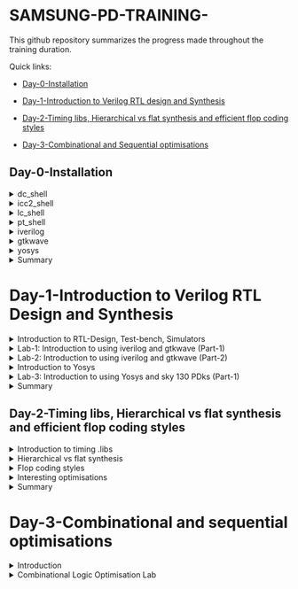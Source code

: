 # SAMSUNG-PD-TRAINING-
This github repository summarizes the progress made throughout the training duration.

Quick links:
- [Day-0-Installation](#day-0-Installation)

- [Day-1-Introduction to Verilog RTL design and Synthesis](#Day-1--Introduction-to-Verilog-RTL-design-and-Synthesis)

- [Day-2-Timing libs, Hierarchical vs flat synthesis and efficient flop coding styles](#Day-2--Timing-libs,-Hierarchical-vs-flat-synthesis-and-efficient-flop-coding-styles)
- [Day-3-Combinational and Sequential optimisations](#Day-3--Combinational-and-Sequential-optimisations)


## Day-0-Installation

	
<details>
<summary>dc_shell </summary>
<ul>
	<li>dc_shell (Design Compiler Shell) is a command-line-based EDA tool used for logic synthesis provided by Synopsys, Inc.</li>		
	<li>It is typically used through scripts written in languages like TCL (Tool Command Language). Designers create scripts to specify the synthesis process and provide input files, and then dc_shell executes these scripts to perform the synthesis.</li>
	<li>The tool can be invoked by using the command "dc_shell" in a UNIX shell.</li>
</ul>	
Here is the snapshot of successful launch of dc_shell:<br><br>
<img width="1085" alt="dc_shell" src="https://github.com/18vishaka/SAMSUNG-PD-TRAINING-/blob/master/practice_1%23day0/dc_shell.png">
</details>

<details>
<summary>icc2_shell</summary>
<ul>	
	<li>icc2_shell (Integrated Circuit Compiler 2 Shell) is a command-line-based EDA tool primarily used for the physical design stages of integrated circuits, which includes tasks like placement, routing, and physical verification; provided by Synopsys, Inc.</li>
	<li>It is typically used through scripts written in languages like TCL (Tool Command Language). Designers create scripts to specify the physical design flow, provide input files, and set various design constraints. The tool then executes these scripts to perform the physical design tasks.</li>  
	<li>The tool can be invoked by using the command "icc2_shell" in a UNIX shell.</li>
</ul>
Here is the snapshot of successful launch of icc2_shell:<br><br>    
<img width="1085" alt="icc2_shell" src="https://github.com/18vishaka/SAMSUNG-PD-TRAINING-/blob/master/practice_1%23day0/icc2_shell.png">
</details>

<details>
<summary>lc_shell</summary>
<ul>
	<li>lc_shell (Library Compiler Shell) is a command-line based EDA tool provided by Synopsys, Inc.</li>
	<li>The core of any ASIC design is the technology library containing a set oflogic cells. The library may contain functional description, timing, area andother pertinent information of each cell. Library Compiler (LC) parses thistextual information for completeness and correctness, before converting it toa format, used globally by all Synopsys applications.</li>
<li>The tool can be invoked by using the command "lc_shell" in a UNIX shell.</li>
</ul>
Here is the snapshot of successful launch of lc_shell:<br><br>   
<img width="1085" alt="lc_shell" src="https://github.com/18vishaka/SAMSUNG-PD-TRAINING-/blob/master/practice_1%23day0/lc_shell.png">
</details>

<details>
<summary>pt_shell</summary>
<ul>
	<li>pt_shell (Prime Time Shell) is a command-line based EDA tool provided by Synopsys, Inc.</li>
	<li>It is primarily used for static timing analysis.</li>	
	<li>It verifies the timing of a design by considering factors such as gate delays, interconnect delays, clock constraints, and setup/hold times and also calculates the best-case and worst-case timing paths in the design to ensure that all signals meet their timing requirements under various conditions.</li>
	<li>The tool can be invoked by using the command "pt_shell" in a UNIX shell.</li>	
</ul>
Here is the snapshot of successful launch of pt_shell:<br><br>  
<img width="1085" alt="pt_shell" src="https://github.com/18vishaka/SAMSUNG-PD-TRAINING-/blob/master/practice_1%23day0/pt_shell.png">
</details>

<details>
<summary>iverilog</summary>
<ul>
	<li>iverilog (Icarus verilog) is an open-source Verilog simulation and synthesis tool used for the development of digital circuits and systems.</li> 
	<li>One of the primary purposes of Icarus Verilog is to simulate digital designs. Designers can write Verilog code to describe the behavior of digital circuits, and Icarus Verilog can simulate the operation of these circuits over time, helping to verify their functionality.</li>
<li>The tool can be invoked by using the command "iverilog [options] [input_files]" in a UNIX shell.</li>
</ul>
Here is the snapshot of successful launch of iverilog:<br><br>
<img width="1085" alt="iverilog" src="https://github.com/18vishaka/SAMSUNG-PD-TRAINING-/blob/master/practice_1%23day0/iverilog.png">
</details>

<details>
<summary>gtkwave</summary>
<ul>
	<li>gtkwave is an open-source waveform viewer tool used primarily for analyzing and displaying simulation results from digital circuit simulations. It is a popular choice for visualizing and debugging digital designs described in hardware description languages (HDLs) such as Verilog or VHDL.</li>
	<li>It is primarily used as a waveform viewer. It allows you to load and display simulation waveforms, which represent signals' behavior over time during a digital simulation.</li>
<li>The tool can be invoked by using the command "gtkwave" in a UNIX shell.</li>
</ul>
Here is the snapshot of successful launch of gtkwave:<br><br>
<img width="1085" alt="gtkwave" src="https://github.com/18vishaka/SAMSUNG-PD-TRAINING-/blob/master/practice_1%23day0/gtkwave.png">
</details>

<details>
<summary>yosys</summary>
<ul>
	<li>yosys is an open-source framework for RTL (Register-Transfer Level) synthesis and formal verification of digital circuits. RTL synthesis is a crucial step in the design flow of digital integrated circuits, where high-level descriptions of a circuit (usually written in a hardware description language like Verilog or VHDL) are converted into gate-level representations that can be used for physical design and manufacturing. It provides a suite of tools and algorithms to perform this transformation efficiently.</li>
	<li>The tool can be invoked by using the command "yosys" in a UNIX shell.</li>
</ul>	
Here is the snapshot of successful launch of yosys:<br><br>
<img width="1085" alt="yosys" src="https://github.com/18vishaka/SAMSUNG-PD-TRAINING-/blob/master/practice_1%23day0/yosys.png">
</details>

<details>
<summary> Summary </summary>
	
Day 0 concludes with understanding of various essential tools and their invocation within a UNIX shell environment. 

</details>	

# Day-1-Introduction to Verilog RTL Design and Synthesis

 <details>
 <summary>Introduction to RTL-Design, Test-bench, Simulators</summary>
	 
 **RTL**: In digital circuit design, it is a design abstraction which models the flow of digital signals between hardware registers, and the logical operations performed on those signals. It is a critical step in the process of designing digital hardware. It bridges the gap between high-level functionality and the low-level gate-level implementation, allowing designers to express the desired behavior of a digital circuit in a human-readable and verifiable form.


Here is an example considering a 1 bit adder with carry:
(RTL code snippet and Gate level code snippet respectively)
<img width="1085" alt="Snippets" src="https://github.com/18vishaka/SAMSUNG-PD-TRAINING-/blob/master/practice_1%23day0/Snippets.png"><br><br>


 **Design** :  A design in Verilog is a digital circuit description that defines how various digital components are connected to achieve a specific functionality. It serves as a blueprint for creating digital systems, which can be tested and synthesized for hardware implementation.
<img width="1085" alt="design_concept" src="https://github.com/18vishaka/SAMSUNG-PD-TRAINING-/blob/master/practice_1%23day0/design_concept.png"><br><br>


**Testbench**: A setup to apply stimulus (test_vector) to the design to check its functionality. It is a separate piece of code written to simulate the behavior of the digital circuit or component you are designing or testing. It provides the necessary inputs and monitors the outputs of the design under test.
<img width="1085" alt="Testbench_1" src="https://github.com/18vishaka/SAMSUNG-PD-TRAINING-/blob/master/practice_1%23day0/Testbench_1.jpeg"><br><br>

**Simulator**: RTL design is checked for adherence to its design specification using simulation by giving simple inputs. The tool used for this purpose is called Simulator. The simulator looks at the input changes and then evaluates the output. It produces an output in the form of a .vcd file.  


NOTE:
<ul>
	<li>Design may have one or more primary inputs, one or more primary outputs.</li>
	<li>Testbench does'nt have primary inputs nor primary outputs.</li>
</ul>
</details>	

<details>
<summary>Lab-1: Introduction to using iverilog and gtkwave (Part-1)</summary>
(All the lab examples will be performed on the Linux operating system.)<br><br>

 **Iverilog**: Icarus Verilog (Iverilog) is a versatile tool for digital design engineers, enabling them to both simulate and, to some extent, synthesize digital circuits described in Verilog. It aids in the development and testing of digital hardware designs, ensuring their correctness and functionality before they are physically implemented.

 **Gtkwave**: GTKWave is a versatile waveform viewer used in digital design and simulation for visualizing and analyzing simulation results. It plays a crucial role in the debugging and verification of digital hardware designs by providing an intuitive and interactive representation of the signals' behavior over time.

**iverilog based simulation flow** :
<img width="1085" alt="iverilog_sim_flow" src="https://github.com/18vishaka/SAMSUNG-PD-TRAINING-/blob/master/practice_1%23day0/iverilog_sim_flow.png"><br><br>


**Steps involved**:

Step-1: Initially a directory named VLSI is created, inside this directory we cloned sky130RTLDesignAndSynthesisWorkshop repository; this repository consists of the required .lib files and verilog codes for practice.<br><br>
<img width="1085" alt="Intro_iverilog_gtk" src="https://github.com/18vishaka/SAMSUNG-PD-TRAINING-/blob/master/practice_1%23day0/Intro_iverilog_gtk.png"><br>
Here "my_lib" contains all the library files needed and it contains a folder "verilog_model" that contains all the standard cell verilog model which are present in the .lib. "verilog_files" is the folder which contains all the lab experiments, and also all verilog source files and testbench files are present here.


Step-2: Loading the design in iverilog (loading multiplexer into the simulator), we see that 'a.out' gets created. Then execute 'a.out', on execution it's going to dump a vcd file.<br><br>
<img width="1085" alt="iverilog_lab" src="https://github.com/18vishaka/SAMSUNG-PD-TRAINING-/blob/master/practice_1%23day0/iverilog_lab.png"><br>


Step-3: Loading this VCD file into gtkwave simulator.<br><br>
<img width="1085" alt="gtkwave_lab" src="https://github.com/18vishaka/SAMSUNG-PD-TRAINING-/blob/master/practice_1%23day0/gtkwave_lab.png"><br><br>
<img width="1085" alt="gtkwave_lab_1" src="https://github.com/18vishaka/SAMSUNG-PD-TRAINING-/blob/master/practice_1%23day0/gtkwave_lab_1.png"><br><br>

From the above waveforms it is clear that when the select line is 0 (sel=0) the output "y" follows input "i0" and when the select line is 1 (sel=1) the output "y" follows input "i1" which is the functionality of a mux.


This is how we load the design and check for its functionality.
</details>

<details>
<summary>Lab-2: Introduction to using iverilog and gtkwave (Part-2)</summary>
A look into what exactly is written inside a verilog design file and a testbench file.<br><br>
RTL design code of the 2:1 MUX:<br><br>
<img width="1085" alt="design" src="https://github.com/18vishaka/SAMSUNG-PD-TRAINING-/blob/master/practice_1%23day0/design.png"><br><br>
Testbench for 2:1 MUX:<br><br>
<img width="1085" alt="TestBench" src="https://github.com/18vishaka/SAMSUNG-PD-TRAINING-/blob/master/practice_1%23day0/TestBench.png"><br><br>
</details>

<details>
<summary>Introduction to Yosys</summary>

 **Synthesis**: Synthesis in VLSI is the process of converting your code (program) into a circuit. In terms of logic gates, synthesis is the process of translating an abstract design into a properly implemented chip. It is a process of converting a RTL code into a gate level netlist. The tool used for this purpose is called synthesizer.
<img width="1085" alt="Synthesizer_1" src="https://github.com/18vishaka/SAMSUNG-PD-TRAINING-/blob/master/practice_1%23day0/Synthesizer_1.png">
<img width="1085" alt="Synthesizer" src="https://github.com/18vishaka/SAMSUNG-PD-TRAINING-/blob/master/practice_1%23day0/Synthesizer.png"><br><br>
 

 **Yosys** : Yosys is a framework for RTL synthesis and more. It currently has extensive Verilog-2005 support and provides a basic set of synthesis algorithms for various application domains. Yosys is the core component of most our implementation and verification flows.

 Here is the yosys setup:
 <img width="1085" alt="yosys_setup" src="https://github.com/18vishaka/SAMSUNG-PD-TRAINING-/blob/master/practice_1%23day0/yosys_setup.png"><br><br>
 

**Verification of synthesized design** : In order to make sure that there are no errors in netlist we need to verify the netlist generated by synthesizer. This can be done by giving netlist and testbench to a simulator which in turn produces a .vcd file , then verifying the vcd file gtkwave. The output produced by this vcd file should be same as the one generated by the RTL design code.
<img width="1085" alt="synth_verification" src="https://github.com/18vishaka/SAMSUNG-PD-TRAINING-/blob/master/practice_1%23day0/synth_verification.png"><br><br>

**.lib** : It is a collection of logical modules, includes basic logic gates like and, or, not, etc.... and also includes different flavors of same gate.

**Faster Cells Vs Slower Cells** :
<ul>
	<li>Load in digital circuit is of Capacitence.</li>
	<li>Faster the charging or dicharging of capacitance, lesser is the celll delay. However, for a quick charge/ discharge of capacitor, we need transistors capable of sourcing more current i.e, we need WIDE TRANSISTORS.</li>
	<li>Wider transistors have lesser delay but consume more area and power. Narrow transistors are other way around. Faster cells come with a cost of area and power.</li>
</ul>

**Selection of the Cells** : We'll need to guide the Synthesizer to choose the flavour of cells that is optimum for implementation of logic circuit. Keeping in view of previous observations of faster vs slower cells,to avoid hold time violations, larger circuits, sluggish circuits, we offer guidance to synthesizer in the form of Constraints.
</details>

<details>
<summary>Lab-3: Introduction to using Yosys and sky 130 PDks (Part-1)</summary>
(An overview of this tool and the basic files required to perform the experiment on 2:1 MUX were explained.)<br><br>
 
 **Procedure** : 
 First we need to read the liberty file using the code
 **read_liberty -lib <path of the .lib>**
 
 Then we need read the RTL Design code
 **read_verilog <RTL_Design_file>**


 <img width="1085" alt="yosys_lab" src="https://github.com/18vishaka/SAMSUNG-PD-TRAINING-/blob/master/practice_1%23day0/yosys_lab.png"><br><br>



 After this we need to perform synthesis 
 **synth -top <instance_name>**

 <img width="1085" alt="yosys_lab_1" src="https://github.com/18vishaka/SAMSUNG-PD-TRAINING-/blob/master/practice_1%23day0/yosys_lab_1.png"><br><br>

 
 Then Generating netlist
 **abc -liberty <.lib path>**

 
<img width="1085" alt="yosys_lab_2" src="https://github.com/18vishaka/SAMSUNG-PD-TRAINING-/blob/master/practice_1%23day0/yosys_lab_2.png"><br><br>
 
This Netlist can be viewed in the synthesized circuit form using the **show** command    


<img width="1085" alt="yosys_lab_3" src="https://github.com/18vishaka/SAMSUNG-PD-TRAINING-/blob/master/practice_1%23day0/yosys_lab_3.png"><br><br>


The Nestlist code:
<img width="1085" alt="yosys_lab_4" src="https://github.com/18vishaka/SAMSUNG-PD-TRAINING-/blob/master/practice_1%23day0/yosys_lab_4.png">
<img width="1085" alt="yosys_lab_5" src="https://github.com/18vishaka/SAMSUNG-PD-TRAINING-/blob/master/practice_1%23day0/yosys_lab_5.png">

</details>
 
<details>
<summary> Summary </summary>
	
Day 1 concludes with understanding of iverilog, gtkwave and yosys tools and their working with an example of mux. 

</details>


## Day-2-Timing libs, Hierarchical vs flat synthesis and efficient flop coding styles

	
<details>
<summary>Introduction to timing .libs </summary><br>
 A look at how exactly a .lib file looks like and what it consists of:
 <img width="1085" alt="lib_intro" src="https://github.com/18vishaka/SAMSUNG-PD-TRAINING-/blob/master/practice_1%23day2/lib_intro.png">


 library ("sky130_fd_sc_hd__tt_025C_1v80") gives the name of the liberty file being used. "sky130_fd_sc_hd__tt_025C_1v80" is a  130nm technology library file where 'tt' stands for typical library; '025C' is the temperature value and '1v80' is the voltage value  of this libarary file.
<ul>		
	<li>Typically a library file consists of cell timing information, library variations, operating conditions, timing models, constraints and timing arcs.</li>
	<li>These liberty files are crucial in the design flow to ensure that the designed integrated circuits meet their timing requirements and can operate reliably under various conditions.</li>
	
</ul>

**Operating Conditions:**
.lib files often include data for different operating conditions, such as variations in voltage and temperature (PVT corners). This data helps designers assess how the library cells will perform under different conditions, considering the Process Voltage Temperature (PVT) variations 


**Proccess Voltage Temperature (PVT):**
<ul>
	<li>Process Variation: This aspect of PVT deals with the inherent variability that exists in the manufacturing process of semiconductor devices. In semiconductor fabrication, tiny variations can occur in things like the thickness of oxide layers, the doping levels of transistors, and other factors. These variations can lead to differences in the electrical characteristics of individual transistors and other components on a chip. Process variations can result in some transistors being faster or slower than others, consuming more or less power, and so on.</li>
	<li>Voltage Variation: Voltage variation refers to changes in the supply voltage that powers the IC. Variations in supply voltage can occur due to factors like power supply noise, voltage droops, or fluctuations. These voltage variations can impact the performance and power consumption of the IC. Chips are typically designed to operate within a specified voltage range, and deviations from this range can lead to functional errors or reduced performance.</li>
	<li>Temperature Variation: Temperature variation refers to changes in the operating temperature of the IC. Integrated circuits are sensitive to temperature, and their performance can vary with temperature changes. Higher temperatures can lead to increased leakage current and power consumption. Additionally, the speed of transistors can be affected by temperature; they may operate faster at lower temperatures and slower at higher temperatures.</li>
	<li>In summary, Process Voltage Temperature (PVT) variations are an essential aspect of VLSI design and manufacturing, encompassing the inherent variability in the manufacturing process, voltage supply fluctuations, and temperature changes that can affect the performance and reliability of integrated circuits.</li>
</ul>

**Know .lib well:**
<ul>
	<li>The technology("cmos") line is typically a command or directive that specifies the technology or process to be used for characterizing the library cells. 
	<img width="1085" alt="intro_lib_1" src="https://github.com/18vishaka/SAMSUNG-PD-TRAINING-/blob/master/practice_1%23day2/into_lib_1.png"></li><br><br>
 	<li>Specifying units of time and other physical parameters is crucial for accurately characterizing and describing the behavior of library cells. These units help ensure consistency and compatibility when designing integrated circuits.
	<img width="1085" alt="intro_lib_2" src="https://github.com/18vishaka/SAMSUNG-PD-TRAINING-/blob/master/practice_1%23day2/intro_lib_2.png"></li><br><br>
 	<li>There are going to be many cells in the library file, "cell" is the keyword that marks the beginning of cell definition, they contain different features of the particular cell; the cells that are described and characterized represent the fundamental building blocks used in designing digital integrated circuits. These cells serve various logical and sequential functions and are essential for constructing complex digital circuits.</li>
  	<li>let us consider a AND gate with two inputs:
	<img width="1085" alt="intro_lib_3" src="https://github.com/18vishaka/SAMSUNG-PD-TRAINING-/blob/master/practice_1%23day2/intro_lib_3.png"><br><br>
		For each gate cell based on the number of inputs(N), there will be 2^N combinations, and for each combination leakage power, area, delay, and all related parameters will be mentioned. For example, here the above AND gate is having two inputs, each of these two inputs potentially can take low or high any of the two values; that is 2 to the power 2 which is 4 possible input combinations that exists. For each of these 4 possible input combinations we need to know what is the delay, power and other related parameters; all of those information are present in each cell definitions.</li>
  	<li>The "area" parameter in a .lib file specifies the physical size or footprint of a library cell on the silicon wafer. It plays a crucial role in various stages of VLSI chip design. Accurate and well-characterized area values are essential for designing efficient and cost-effective integrated circuits.</li>


   Understanding many different variations of the same gate cells:
   <img width="1085" alt="lib_area" src="https://github.com/18vishaka/SAMSUNG-PD-TRAINING-/blob/master/practice_1%23day2/lib_area.png"><br>
   <ul>
	<li>"and2_0", "and2_2", "and2_4" are different flavors of the same AND cell.</li>
	<li>As we go from cell "and2_0" to "and2_4" the area increases from 6.256 to 8.7584, what we infer from this is that "and2_4" is larger cell than "and2_2" and from "and2_0". Larger cell meaning it is employing wider transistor.</li>
 	<li>Wider cells will be faster, area is more therefore power is more.</li>
  	<li>Smaller cells delay will be more, area is less hence the power.</li>
   	<li>Intermediate cells which are not wider nor small have intermediate characteristic.</li>
   </ul>
</details>

<details>
<summary>Hierarchical vs flat synthesis</summary>

	
 **Hierarchical Synthesis:**
Hierarchical synthesis in Verilog is a design practice that involves breaking down complex digital designs into modular blocks or modules and organizing them in a hierarchical structure. This approach offers advantages such as modularity, reusability, easier debugging, parallel development, and efficient synthesis. It is a common and recommended practice for designing large and complex digital systems.

**Flat Synthesis:**
Flat synthesis in Verilog involves describing an entire digital design within a single module, without any hierarchical organization or modular separation. While it may be suitable for simple designs, it is not recommended for complex projects, as it can lead to challenges in readability, reusability, and efficient resource utilization. Hierarchical synthesis is the more common and recommended approach for managing complex digital designs.

Consider a 1 bit full adder it can either be described using gates or by considering a half adder as a module too.
<img width="1085" alt="hier_vs_flat" src="https://github.com/18vishaka/SAMSUNG-PD-TRAINING-/blob/master/practice_1%23day2/hier_vs_flat.jpeg"><br><br>
<img width="1085" alt="hier_vs_flat_1" src="https://github.com/18vishaka/SAMSUNG-PD-TRAINING-/blob/master/practice_1%23day2/hier_vs_flat_1.jpeg"><br><br>


Consider a multimodule combinational circuit which consists of two sub_modules one that of a AND gate and other of a OR gate:
<img width="1085" alt="mul_module" src="https://github.com/18vishaka/SAMSUNG-PD-TRAINING-/blob/master/practice_1%23day2/mul_module.png"><br><br>

After performing synthesis using yosys it generates the following schematic:
<img width="1085" alt="mul_module_1" src="https://github.com/18vishaka/SAMSUNG-PD-TRAINING-/blob/master/practice_1%23day2/mul_module_1.png"><br><br>

The netlist code for hierarchical implementation of the multiple_modules

```ruby
module multiple_modules(a, b, c, y);
  input a;
  input b;
  input c;
  wire net1;
  output y;
  sub_module1 u1 (
    .a(a),
    .b(b),
    .y(net1)
  );
  sub_module2 u2 (
    .a(net1),
    .b(c), 
    .y(y)
  );
endmodule

module sub_module1(a, b, y);
  wire _0_;
  wire _1_;
  wire _2_;
  input a;
  input b;
  output y;
  sky130_fd_sc_hd__and2_0 _3_ (
    .A(_1_),
    .B(_0_),
    .X(_2_)
  );
  assign _1_ = b;
  assign _0_ = a;
  assign y = _2_;
endmodule

module sub_module2(a, b, y);
  wire _0_;
  wire _1_;
  wire _2_;
  input a;
  input b;
  output y;
  sky130_fd_sc_hd__or2_0 _3_ (
    .A(_1_),
    .B(_0_),
    .X(_2_)
  );
  assign _1_ = b;
  assign _0_ = a;
  assign y = _2_;
endmodule
```
In the netlist we can observe that separate modules namely sub_module1 sub_module2 are getting instanstiated not the gate cells.

**Flat synthesis** : In Flat synthesis the hierarchies the flattened  out and there is a single module in the netlist i.e the gates are instantiated directly instead of submodules. We apply flat synthesis on the same  design mentioned above. The command used to perform Flat synthesis from yosys are as follows

**read_liberty -lib <path of the .lib>**
 
 **read_verilog <RTL_Design_file>**

 **synth -top <instance_name>**

 **abc -liberty <.lib path>**
 
 **flatten**

**write_verilog -noattr <File_name>**

The synthesized circuit for a flattened netlist: (submodules u1 and u2 are flattened)
<img  width="1085" alt="flat" src="https://github.com/18vishaka/SAMSUNG-PD-TRAINING-/blob/master/practice_1%23day2/flat.png">

The netlist code of the flattened synthesis is as follows
```ruby
module multiple_modules(a, b, c, y);
  wire _0_;
  wire _1_;
  wire _2_;
  wire _3_;
  wire _4_;
  wire _5_;
  input a;
  input b;
  input c;
  wire net1;
  wire \u1.a ;
  wire \u1.b ;
  wire \u1.y ;
  wire \u2.a ;
  wire \u2.b ;
  wire \u2.y ;
  output y;
  sky130_fd_sc_hd__and2_0 _6_ (
    .A(_1_),
    .B(_0_),
    .X(_2_)
  );
  sky130_fd_sc_hd__or2_0 _7_ (
    .A(_4_),
    .B(_3_),
    .X(_5_)
  );
  assign _4_ = \u2.b ;
  assign _3_ = \u2.a ;
  assign \u2.y  = _5_;
  assign \u2.a  = net1;
  assign \u2.b  = c;
  assign y = \u2.y ;
  assign _1_ = \u1.b ;
  assign _0_ = \u1.a ;
  assign \u1.y  = _2_;
  assign \u1.a  = a;
  assign \u1.b  = b;
  assign net1 = \u1.y ;
endmodule
```
There is only a single module seen which consist of the gate level instantion of the two submodules .


Performing synthesis at the sub-module level is considered a best practice, especially for large and complex designs, as it simplifies the debugging process and enhances efficiency. This approach becomes particularly beneficial when dealing with multiple instances of the same module. Instead of synthesizing each instance separately, we can synthesize one and replicate it for others, effectively stitching them together. 


The synthesized circuit and netlist image of sub_module1 as an example of this approach:
<img  width="1085" alt="sub_module" src="https://github.com/18vishaka/SAMSUNG-PD-TRAINING-/blob/master/practice_1%23day2/sub_module.png">

</details>

<details>
	<summary>Flop coding styles</summary>
(Will be looking into how to code a flop, what are the different types of flops available, how to use them and what are the different coding styles possible.)<br><br>
	
 **Flip Flop:**
 A flip-flop is a fundamental building block in digital circuits and is used to store a single binary digit (either a 0 or a 1) of data. Flip-flops are used extensively in sequential logic circuits and play a critical role in the storage and transfer of data within a digital system.

 **D Flip Flop:**
A D flip-flop, also known as a Data or Delay flip-flop, is a fundamental building block in digital electronics and sequential logic circuits. It's a type of flip-flop that has a single data input (D), a clock input (CLK), and two outputs: Q and Q-bar (the complement of Q). The primary function of a D flip-flop is to store the value of its data input (D) and then transfer that stored value to its Q output on the rising or falling edge of the clock signal, depending on the specific type of D flip-flop used.

**Setup and Hold time:**
<ul>
	<li>Setup time: refers to the minimum amount of time that the data input (D) must be stable and valid before the active edge of the clock signal (usually the rising edge or falling edge) arrives for the flip-flop to reliably capture and store the data.
	<img  width="1085" alt="setup" src="https://github.com/18vishaka/SAMSUNG-PD-TRAINING-/blob/master/practice_1%23day2/setup.jpeg"></li>
	<li>Hold time: refers to the minimum amount of time that the data input (D) must be held stable and unchanged after the active edge of the clock signal (usually the rising edge or falling edge) has occurred for the flip-flop to reliably capture and store the data.
	<img  width="1085" alt="hold" src="https://github.com/18vishaka/SAMSUNG-PD-TRAINING-/blob/master/practice_1%23day2/hold.jpeg"></li>
</ul>

**What is an efficient coding style?**
Considering a scenario say, efficient coding style between using two adders and a 2:1 multiplexer (mux) or two 2:1 muxes and an adder depends on your specific requirements of th design, the target hardware platform, and optimization goals such as area, speed, or power consumption.
<img  width="1085" alt="eff_coding" src="https://github.com/18vishaka/SAMSUNG-PD-TRAINING-/blob/master/practice_1%23day2/eff_coding.jpeg">

It is wise to choose the circuit with two 2:1 mux and an adder as adde consumes more area. This provides us a basic insight towards efficient coding style.

**Why flip flops?**
<ul>
	<li>Flip-flops are fundamental components in digital circuit design because they enable the storage of information, sequential operation, synchronization, and control necessary for a wide range of digital applications. They are building blocks that form the basis of complex digital systems, from simple registers to advanced microprocessors.</li>
	<li>In the realm of combinational circuits, outputs respond to input changes with a delay known as propagation delay. When data propagates through various paths within a circuit, each characterized by distinct propagation delays, the possibility of generating undesirable signal anomalies known as "glitches", becomes a concern. A glitch is an abrupt, short-lived alteration in a signal's value, typically occurring when a logic level experiences multiple transitions in a brief timeframe. In scenarios involving multiple combinational circuits within a design, the likelihood of glitches occurring multiplies, jeopardizing the overall stability of the circuit's output. To address this challenge, flip-flops are introduced.</li>
</ul>

 **Asynchronous Reset D Flip Flop:**
Input is affected by an immediate reset signal, without waiting for the clock edge. When the asynchronous reset is active (usually low), the flip-flop's output is forced to a predefined state, often logic low, regardless of the clock signal. 

RTL Design code of positive edge trigerred asynchronous reset D Flop:
```ruby
 module dff_asyncres ( input clk ,  input async_reset , input d , output reg q );
	always @ (posedge clk , posedge async_reset)
	begin
		if(async_reset)
			q <= 1'b0;
		else	
			q <= d;
	end
endmodule
```

Simulation:

<img  width="1085" alt="async_re" src="https://github.com/18vishaka/SAMSUNG-PD-TRAINING-/blob/master/practice_1%23day2/async_re.png">

Synthesized circuit:

<img  width="1085" alt="asyn_re_sy" src="https://github.com/18vishaka/SAMSUNG-PD-TRAINING-/blob/master/practice_1%23day2/asyn_re_sy.png">

**Asynchronous Set D Flip Flop**

The D (data) input is affected by an immediate set signal, without waiting for the clock edge. When the asynchronous set is active (usually low), the flip-flop's output is forced to a predefined state, often logic high, regardless of the clock signal. 

RTL Design code of positive edge trigerred asynchronous set D Flop:
```ruby
module dff_async_set ( input clk ,  input async_set , input d , output reg q );
	always @ (posedge clk , posedge async_set)
	begin
		if(async_set)
			q <= 1'b1;
		else
			q <= d;
	end
endmodule
```
Simulation:

<img  width="1085" alt="asyn_set" src="https://github.com/18vishaka/SAMSUNG-PD-TRAINING-/blob/master/practice_1%23day2/asyn_set.png">

Synthesized circuit:

<img  width="1085" alt="asyn_set_sy" src="https://github.com/18vishaka/SAMSUNG-PD-TRAINING-/blob/master/practice_1%23day2/asyn_set_sy.png">

**Synchronous Reset D Flip Flop**

The D (data) input is affected by the reset signal, but the reset action only occurs at the clock edge (either rising or falling edge), ensuring synchronized and predictable behavior.

RTL Design code of positive edge trigerred synchronous reset D Flop:
```ruby
module dff_syncres ( input clk , input async_reset , input sync_reset , input d , output reg q );
	always @ (posedge clk )
	begin
		if (sync_reset)
			q <= 1'b0;
		else	
			q <= d;
	end
endmodule

```
Simulation:

<img  width="1085" alt="syn_re" src="https://github.com/18vishaka/SAMSUNG-PD-TRAINING-/blob/master/practice_1%23day2/syn_re.png">

Synthesized circuit:

<img  width="1085" alt="syn_re_sy" src="https://github.com/18vishaka/SAMSUNG-PD-TRAINING-/blob/master/practice_1%23day2/syn_re_sy.png">

</details>

<details>
	<summary>Interesting optimisations</summary>
	In various scenarios, additional hardware components are unnecessary for circuit implementation. For instance, when multiplying a 3-bit number by 2, there's no need for extra hardware; we can achieve this simply by connecting certain bits to the output and grounding the least significant bit (LSB). This practical approach has been successfully implemented using tools like Yosys:

```ruby
module mul2 (input [2:0] a, output [3:0] y);
	assign y = a * 2;
endmodule
```
When dealing with multiplication by powers of 2, the operation essentially involves shifting, as illustrated in the image below:
<img  width="1085" alt="mul_2" src="https://github.com/18vishaka/SAMSUNG-PD-TRAINING-/blob/master/practice_1%23day2/mul_2.jpeg">
<img  width="1085" alt="mul_2_" src="https://github.com/18vishaka/SAMSUNG-PD-TRAINING-/blob/master/practice_1%23day2/mul_2_.jpeg"><br><br>
Synthesized circuit:
<img  width="1085" alt="mul_2_sy" src="https://github.com/18vishaka/SAMSUNG-PD-TRAINING-/blob/master/practice_1%23day2/mul_2_sy.png"><br><br>
Netlist:
<img  width="1085" alt="mul_2_net" src="https://github.com/18vishaka/SAMSUNG-PD-TRAINING-/blob/master/practice_1%23day2/mul_2_net.png"><br><br>

The next special case involves multiplying a 3-bit number by 9, resulting in the pattern shown in the image below:
<img  width="1085" alt="mul_9" src="https://github.com/18vishaka/SAMSUNG-PD-TRAINING-/blob/master/practice_1%23day2/mul_9.jpeg"><br><br>
<img  width="1085" alt="mul_9_" src="https://github.com/18vishaka/SAMSUNG-PD-TRAINING-/blob/master/practice_1%23day2/mul_9_.jpeg"><br><br>
The  RTL  Design code:

```ruby
module mul8 (input [2:0] a, output [5:0] y);
	assign y = a * 9;
endmodule
```

The synthesized circuit:

<img  width="1085" alt="mul_9_sy" src="https://github.com/18vishaka/SAMSUNG-PD-TRAINING-/blob/master/practice_1%23day2/mul_9_sy.png"><br><br>

Netlist:

<img  width="1085" alt="mul_9_net" src="https://github.com/18vishaka/SAMSUNG-PD-TRAINING-/blob/master/practice_1%23day2/mul_9_net.png">
  
</details>

<details>
<summary> Summary </summary>
	
Day 2 concludes with understanding of timing libs, hierarchical vs flat synthesis and efficient coding styles.
</details>

# Day-3-Combinational and sequential optimisations
<details>
	<summary>Introduction</summary>
	
	
 **Optimisation Methodology:**
 <ul>
	<li>The synthesis tool performs optimisation by minimizing cost functions- one for design rule costs and the other for optimisation costs.</li> 
	 <li>The cost functions come in various flavors depending on the EDA tool vendor.</li>
  	<li>Since synthesis results are dependent to a large extent on several factors such as constraints, libraries and coding styles, optimisation of a design is an iterative process.</li>
   <li>The optimisation cost function consists of your parts in the following order of importance:
   <ul><li>Max delay cost</li>
 <li>Min delay cost</li>
 <li>Max power cost</li>
 <li>max area cost</li></ul></li>
		 
 </ul>


**Basic Identities of boolean algebra:**<br>
Here's a table of basic identities of Boolean algebra-

| Identity Name              | AND Form                 | OR Form                |
| -------------------------- | ------------------------ | ----------------------- |
| Identity Law            | A · 1 = A                | A + 0 = A               |
| Domination Law          | A · 1 = A                | A + 1 = 1               |
| Idempotent Law          | A · A = A                | A + A = A               |
| Complement Law          | A + A' = 1               | A · A' = 0              |
| Double Negation Law     | A = A''                  | A = A''                 |
| Commutative Law         | A · B = B · A            | A + B = B + A           |
| Associative Law         | (A · B) · C = A · (B · C) | (A + B) + C = A + (B + C)|
| Distributive Law        | A + (B · C) = (A + B) · (A + C) | A · (B + C) = (A · B) + (A · C) |
| Absorption Law          | A . (A + B) = A          | A + (A . B) = A         |
| De Morgan's Law         | (A . B)' = A' + B'       | (A + B)' = A' . B'      |
| Consensus Theorem       | (A + B) · (A' + C) · (B + C) = (A + B) · (A' + C) | (A · B) + (A' · C) + (B · C) = (A · B) + (A' · C) |

These identities are fundamental in Boolean algebra and are used for simplifying and manipulating logical expressions. The "AND Form" represents how the identity looks in terms of multiplication (logical AND), and the "OR Form" represents how it looks in terms of addition (logical OR).


**Combinational Optimisation:**
Combinational optimization deals with optimizing the combinational logic portion of a digital circuit. Combinational logic is a type of logic where the output depends only on the current input values, without any consideration for past input values or internal state.
Techniques used for combinational logic optimisation:
<ul>
	<li>Constant Propagation
	<ul>
		<li>Direct optimisation
		<img  width="1085" alt="combi_1" src="https://github.com/18vishaka/SAMSUNG-PD-TRAINING-/blob/master/practice_1%23day3/combi_1.jpeg"><br><br></li>
	</ul></li>
	<li>Boolean Logic Optimisation
	<ul>
		<li>K-map</li>
		<li>Quine Mckluskey
		<img  width="1085" alt="combi_2" src="https://github.com/18vishaka/SAMSUNG-PD-TRAINING-/blob/master/practice_1%23day3/combi_2.jpeg"><br><br>
		<img  width="1085" alt="combi_3" src="https://github.com/18vishaka/SAMSUNG-PD-TRAINING-/blob/master/practice_1%23day3/combi_3.jpeg"><br><br>
		<img  width="1085" alt="combi_4" src="https://github.com/18vishaka/SAMSUNG-PD-TRAINING-/blob/master/practice_1%23day3/combi_4.jpeg"><br><br></li>
	</ul></li>
</ul>

**Sequential Optimization:**
Sequential optimization focuses on optimizing the sequential logic portion of a digital circuit. Sequential logic includes elements like flip-flops, registers, and state machines, where the output depends not only on the current inputs but also on the previous state of the circuit.
Techniques used for sequential logic optimisation:
<ul>
	<li>Sequential constant propagation</li>
	<li>State optimisation</li>
	<li>Retiming</li>
	<li>Sequential Logic Cloning (Floor Plan aware synthesis)</li>
</ul>
</details>

<details>
<summary>Combinational Logic Optimisation Lab</summary>

 
The command to do optimizations is opt_clean -purge, which is executed after synth -top command.

**Example-1:**

The behavioral code is: 
```ruby
module opt_check (input a , input b , output y);
	assign y = a?b:0;
endmodule
```

The synthesized circuit is:
<img  width="1085" alt="const_prop" src="https://github.com/18vishaka/SAMSUNG-PD-TRAINING-/blob/master/practice_1%23day3/const_prop.png"><br><br>

**Example-2:**

The behavioral code is:
```ruby
module opt_check2 (input a , input b , output y);
	assign y = a?1:b;
endmodule
```

The synthesized circuit is:
<img  width="1085" alt="const_prop_1" src="https://github.com/18vishaka/SAMSUNG-PD-TRAINING-/blob/master/practice_1%23day3/const_prop_1.png"><br><br>

**Example-3:**

The behavioral code is:
```ruby
module opt_check3 (input a , input b, input c , output y);
	assign y = a?(c?b:0):0;
endmodule
```

The synthesized circuit is:
<img  width="1085" alt="lab_1" src="https://github.com/18vishaka/SAMSUNG-PD-TRAINING-/blob/master/practice_1%23day3/lab_1.png"><br><br>


**Example-4:**

The behavioral code is:
```ruby
module opt_check4 (input a , input b , input c , output y);
	assign y = a?(b?(a & c ):c):(!c);
endmodule
```

The synthesized circuit is:
<img  width="1085" alt="lab_2" src="https://github.com/18vishaka/SAMSUNG-PD-TRAINING-/blob/master/practice_1%23day3/lab_2.png"><br><br>

**Example-5:**

The behavioral code is:
```ruby
module sub_module1(input a , input b , output y);
	assign y = a & b;
endmodule


module sub_module2(input a , input b , output y);
	assign y = a^b;
endmodule


module multiple_module_opt(input a , input b , input c , input d , output y);
wire n1,n2,n3;

sub_module1 U1 (.a(a) , .b(1'b1) , .y(n1));
sub_module2 U2 (.a(n1), .b(1'b0) , .y(n2));
sub_module2 U3 (.a(b), .b(d) , .y(n3));

assign y = c | (b & n1); 


endmodule
```

The synthesized circuit is:
<img  width="1085" alt="lab_3" src="https://github.com/18vishaka/SAMSUNG-PD-TRAINING-/blob/master/practice_1%23day3/lab_3.png"><br><br>

The netlist code:
```ruby
module multiple_module_opt(a, b, c, d, y);
  wire _0_;
  wire _1_;
  wire _2_;
  wire _3_;
  wire _4_;
  wire _5_;
  wire _6_;
  wire _7_;
  wire \U1.a ;
  wire \U1.b ;
  wire \U1.y ;
  input a;
  input b;
  input c;
  input d;
  wire n1;
  output y;
  sky130_fd_sc_hd__a21o_1 _8_ (
    .A1(_3_),
    .A2(_1_),
    .B1(_2_),
    .X(_4_)
  );
  sky130_fd_sc_hd__and2_0 _9_ (
    .A(_6_),
    .B(_5_),
    .X(_7_)
  );
  assign _3_ = n1;
  assign _1_ = b;
  assign _2_ = c;
  assign y = _4_;
  assign _6_ = \U1.b ;
  assign _5_ = \U1.a ;
  assign \U1.y  = _7_;
  assign \U1.a  = a;
  assign \U1.b  = 1'h1;
  assign n1 = \U1.y ;
endmodule
```

**Example-6:**

The behavioral code is:
```ruby
module sub_module(input a , input b , output y);
 assign y = a & b;
endmodule



module multiple_module_opt2(input a , input b , input c , input d , output y);
wire n1,n2,n3;

sub_module U1 (.a(a) , .b(1'b0) , .y(n1));
sub_module U2 (.a(b), .b(c) , .y(n2));
sub_module U3 (.a(n2), .b(d) , .y(n3));
sub_module U4 (.a(n3), .b(n1) , .y(y));


endmodule
```

The synthesized circuit is:
<img  width="1085" alt="lab_4" src="https://github.com/18vishaka/SAMSUNG-PD-TRAINING-/blob/master/practice_1%23day3/lab_4.png"><br><br>

The netlist code:
```ruby
module multiple_module_opt2(a, b, c, d, y);
  wire _00_;
  wire _01_;
  wire _02_;
  wire _03_;
  wire _04_;
  wire _05_;
  wire _06_;
  wire _07_;
  wire _08_;
  wire _09_;
  wire _10_;
  wire _11_;
  wire \U1.a ;
  wire \U1.b ;
  wire \U1.y ;
  wire \U2.a ;
  wire \U2.b ;
  wire \U2.y ;
  wire \U3.a ;
  wire \U3.b ;
  wire \U3.y ;
  wire \U4.a ;
  wire \U4.b ;
  wire \U4.y ;
  input a;
  input b;
  input c;
  input d;
  wire n1;
  wire n2;
  wire n3;
  output y;
  sky130_fd_sc_hd__and2_0 _12_ (
    .A(_01_),
    .B(_00_),
    .X(_02_)
  );
  sky130_fd_sc_hd__and2_0 _13_ (
    .A(_04_),
    .B(_03_),
    .X(_05_)
  );
  sky130_fd_sc_hd__and2_0 _14_ (
    .A(_07_),
    .B(_06_),
    .X(_08_)
  );
  sky130_fd_sc_hd__and2_0 _15_ (
    .A(_10_),
    .B(_09_),
    .X(_11_)
  );
  assign _10_ = \U4.b ;
  assign _09_ = \U4.a ;
  assign \U4.y  = _11_;
  assign \U4.a  = n3;
  assign \U4.b  = n1;
  assign y = \U4.y ;
  assign _07_ = \U3.b ;
  assign _06_ = \U3.a ;
  assign \U3.y  = _08_;
  assign \U3.a  = n2;
  assign \U3.b  = d;
  assign n3 = \U3.y ;
  assign _04_ = \U2.b ;
  assign _03_ = \U2.a ;
  assign \U2.y  = _05_;
  assign \U2.a  = b;
  assign \U2.b  = c;
  assign n2 = \U2.y ;
  assign _01_ = \U1.b ;
  assign _00_ = \U1.a ;
  assign \U1.y  = _02_;
  assign \U1.a  = a;
  assign \U1.b  = 1'h0;
  assign n1 = \U1.y ;
endmodule
```
</details>
